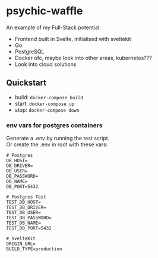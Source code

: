 # psychic-waffle
An example of my Full-Stack potential.

- Frontend built in Svelte, initialised with sveltekit
- Go
- PostgreSQL
- Docker ofc, maybe look into other areas, kubernetes???
- Look into cloud solutions

## Quickstart

- build: `docker-compose build`
- start: `docker-compose up`
- stop:  `docker-compose down`

### env vars for postgres containers
Generate a .env by running the test script. <br />
Or create the .env in root with these vars:

```
# Postgres
DB_HOST=
DB_DRIVER=
DB_USER=
DB_PASSWORD=
DB_NAME=
DB_PORT=5432

# Postgres Test
TEST_DB_HOST=
TEST_DB_DRIVER=
TEST_DB_USER=
TEST_DB_PASSWORD=
TEST_DB_NAME=
TEST_DB_PORT=5432

# SvelteKit
ORIGIN_URL=
BUILD_TYPE=production
```
